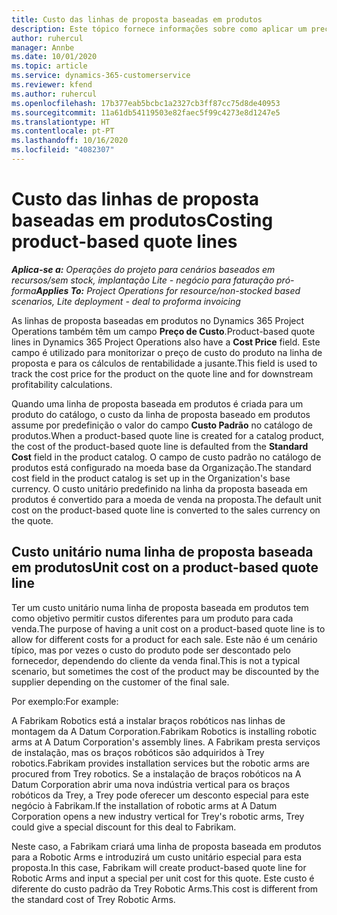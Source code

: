 ```yaml
---
title: Custo das linhas de proposta baseadas em produtos
description: Este tópico fornece informações sobre como aplicar um preço de custo a uma linha de proposta baseada em produtos.
author: ruhercul
manager: Annbe
ms.date: 10/01/2020
ms.topic: article
ms.service: dynamics-365-customerservice
ms.reviewer: kfend
ms.author: ruhercul
ms.openlocfilehash: 17b377eab5bcbc1a2327cb3ff87cc75d8de40953
ms.sourcegitcommit: 11a61db54119503e82faec5f99c4273e8d1247e5
ms.translationtype: HT
ms.contentlocale: pt-PT
ms.lasthandoff: 10/16/2020
ms.locfileid: "4082307"
---
```

# <a name="costing-product-based-quote-lines"></a><span data-ttu-id="72521-103">Custo das linhas de proposta baseadas em produtos</span><span class="sxs-lookup"><span data-stu-id="72521-103">Costing product-based quote lines</span></span>

<span data-ttu-id="72521-104">_**Aplica-se a:** Operações do projeto para cenários baseados em recursos/sem stock, implantação Lite - negócio para faturação pró-forma_</span><span class="sxs-lookup"><span data-stu-id="72521-104">_**Applies To:** Project Operations for resource/non-stocked based scenarios, Lite deployment - deal to proforma invoicing_</span></span>


<span data-ttu-id="72521-105">As linhas de proposta baseadas em produtos no Dynamics 365 Project Operations também têm um campo **Preço de Custo**.</span><span class="sxs-lookup"><span data-stu-id="72521-105">Product-based quote lines in Dynamics 365 Project Operations also have a **Cost Price** field.</span></span> <span data-ttu-id="72521-106">Este campo é utilizado para monitorizar o preço de custo do produto na linha de proposta e para os cálculos de rentabilidade a jusante.</span><span class="sxs-lookup"><span data-stu-id="72521-106">This field is used to track the cost price for the product on the quote line and for downstream profitability calculations.</span></span>

<span data-ttu-id="72521-107">Quando uma linha de proposta baseada em produtos é criada para um produto do catálogo, o custo da linha de proposta baseado em produtos assume por predefinição o valor do campo **Custo Padrão** no catálogo de produtos.</span><span class="sxs-lookup"><span data-stu-id="72521-107">When a product-based quote line is created for a catalog product, the cost of the product-based quote line is defaulted from the **Standard Cost** field in the product catalog.</span></span> <span data-ttu-id="72521-108">O campo de custo padrão no catálogo de produtos está configurado na moeda base da Organização.</span><span class="sxs-lookup"><span data-stu-id="72521-108">The standard cost field in the product catalog is set up in the Organization's base currency.</span></span> <span data-ttu-id="72521-109">O custo unitário predefinido na linha da proposta baseada em produtos é convertido para a moeda de venda na proposta.</span><span class="sxs-lookup"><span data-stu-id="72521-109">The default unit cost on the product-based quote line is converted to the sales currency on the quote.</span></span>

## <a name="unit-cost-on-a-product-based-quote-line"></a><span data-ttu-id="72521-110">Custo unitário numa linha de proposta baseada em produtos</span><span class="sxs-lookup"><span data-stu-id="72521-110">Unit cost on a product-based quote line</span></span>

<span data-ttu-id="72521-111">Ter um custo unitário numa linha de proposta baseada em produtos tem como objetivo permitir custos diferentes para um produto para cada venda.</span><span class="sxs-lookup"><span data-stu-id="72521-111">The purpose of having a unit cost on a product-based quote line is to allow for different costs for a product for each sale.</span></span> <span data-ttu-id="72521-112">Este não é um cenário típico, mas por vezes o custo do produto pode ser descontado pelo fornecedor, dependendo do cliente da venda final.</span><span class="sxs-lookup"><span data-stu-id="72521-112">This is not a typical scenario, but sometimes the cost of the product may be discounted by the supplier depending on the customer of the final sale.</span></span>

<span data-ttu-id="72521-113">Por exemplo:</span><span class="sxs-lookup"><span data-stu-id="72521-113">For example:</span></span>

<span data-ttu-id="72521-114">A Fabrikam Robotics está a instalar braços robóticos nas linhas de montagem da A Datum Corporation.</span><span class="sxs-lookup"><span data-stu-id="72521-114">Fabrikam Robotics is installing robotic arms at A Datum Corporation's assembly lines.</span></span> <span data-ttu-id="72521-115">A Fabrikam presta serviços de instalação, mas os braços robóticos são adquiridos à Trey robotics.</span><span class="sxs-lookup"><span data-stu-id="72521-115">Fabrikam provides installation services but the robotic arms are procured from Trey robotics.</span></span> <span data-ttu-id="72521-116">Se a instalação de braços robóticos na A Datum Corporation abrir uma nova indústria vertical para os braços robóticos da Trey, a Trey pode oferecer um desconto especial para este negócio à Fabrikam.</span><span class="sxs-lookup"><span data-stu-id="72521-116">If the installation of robotic arms at A Datum Corporation opens a new industry vertical for Trey's robotic arms, Trey could give a special discount for this deal to Fabrikam.</span></span>

<span data-ttu-id="72521-117">Neste caso, a Fabrikam criará uma linha de proposta baseada em produtos para a Robotic Arms e introduzirá um custo unitário especial para esta proposta.</span><span class="sxs-lookup"><span data-stu-id="72521-117">In this case, Fabrikam will create product-based quote line for Robotic Arms and input a special per unit cost for this quote.</span></span> <span data-ttu-id="72521-118">Este custo é diferente do custo padrão da Trey Robotic Arms.</span><span class="sxs-lookup"><span data-stu-id="72521-118">This cost is different from the standard cost of Trey Robotic Arms.</span></span>
